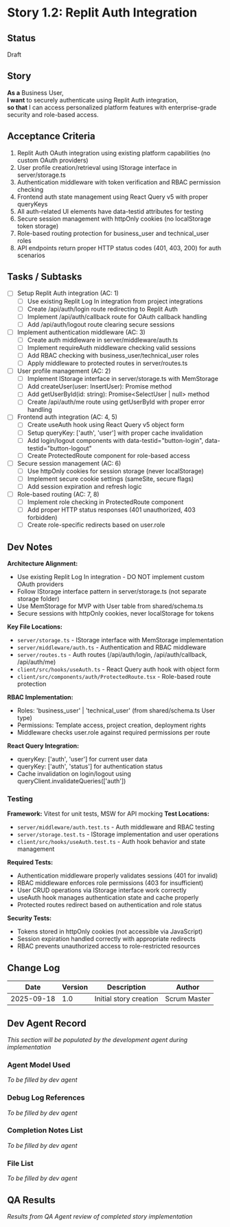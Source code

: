 # Story 1.2: Replit Auth Integration

## Status
Draft

## Story
**As a** Business User,  
**I want** to securely authenticate using Replit Auth integration,  
**so that** I can access personalized platform features with enterprise-grade security and role-based access.

## Acceptance Criteria
1. Replit Auth OAuth integration using existing platform capabilities (no custom OAuth providers)
2. User profile creation/retrieval using IStorage interface in server/storage.ts
3. Authentication middleware with token verification and RBAC permission checking
4. Frontend auth state management using React Query v5 with proper queryKeys
5. All auth-related UI elements have data-testid attributes for testing
6. Secure session management with httpOnly cookies (no localStorage token storage)
7. Role-based routing protection for business_user and technical_user roles
8. API endpoints return proper HTTP status codes (401, 403, 200) for auth scenarios

## Tasks / Subtasks
- [ ] Setup Replit Auth integration (AC: 1)
  - [ ] Use existing Replit Log In integration from project integrations
  - [ ] Create /api/auth/login route redirecting to Replit Auth
  - [ ] Implement /api/auth/callback route for OAuth callback handling
  - [ ] Add /api/auth/logout route clearing secure sessions
- [ ] Implement authentication middleware (AC: 3)
  - [ ] Create auth middleware in server/middleware/auth.ts
  - [ ] Implement requireAuth middleware checking valid sessions
  - [ ] Add RBAC checking with business_user/technical_user roles
  - [ ] Apply middleware to protected routes in server/routes.ts
- [ ] User profile management (AC: 2)
  - [ ] Implement IStorage interface in server/storage.ts with MemStorage
  - [ ] Add createUser(user: InsertUser): Promise<SelectUser> method
  - [ ] Add getUserById(id: string): Promise<SelectUser | null> method
  - [ ] Create /api/auth/me route using getUserById with proper error handling
- [ ] Frontend auth integration (AC: 4, 5)
  - [ ] Create useAuth hook using React Query v5 object form
  - [ ] Setup queryKey: ['auth', 'user'] with proper cache invalidation
  - [ ] Add login/logout components with data-testid="button-login", data-testid="button-logout"
  - [ ] Create ProtectedRoute component for role-based access
- [ ] Secure session management (AC: 6)
  - [ ] Use httpOnly cookies for session storage (never localStorage)
  - [ ] Implement secure cookie settings (sameSite, secure flags)
  - [ ] Add session expiration and refresh logic
- [ ] Role-based routing (AC: 7, 8)
  - [ ] Implement role checking in ProtectedRoute component
  - [ ] Add proper HTTP status responses (401 unauthorized, 403 forbidden)
  - [ ] Create role-specific redirects based on user.role

## Dev Notes
**Architecture Alignment:**
- Use existing Replit Log In integration - DO NOT implement custom OAuth providers
- Follow IStorage interface pattern in server/storage.ts (not separate storage folder)
- Use MemStorage for MVP with User table from shared/schema.ts
- Secure sessions with httpOnly cookies, never localStorage for tokens

**Key File Locations:**
- `server/storage.ts` - IStorage interface with MemStorage implementation
- `server/middleware/auth.ts` - Authentication and RBAC middleware
- `server/routes.ts` - Auth routes (/api/auth/login, /api/auth/callback, /api/auth/me)
- `client/src/hooks/useAuth.ts` - React Query auth hook with object form
- `client/src/components/auth/ProtectedRoute.tsx` - Role-based route protection

**RBAC Implementation:**
- Roles: 'business_user' | 'technical_user' (from shared/schema.ts User type)
- Permissions: Template access, project creation, deployment rights
- Middleware checks user.role against required permissions per route

**React Query Integration:**
- queryKey: ['auth', 'user'] for current user data
- queryKey: ['auth', 'status'] for authentication status
- Cache invalidation on login/logout using queryClient.invalidateQueries(['auth'])

### Testing
**Framework:** Vitest for unit tests, MSW for API mocking
**Test Locations:**
- `server/middleware/auth.test.ts` - Auth middleware and RBAC testing
- `server/storage.test.ts` - IStorage implementation and user operations
- `client/src/hooks/useAuth.test.ts` - Auth hook behavior and state management

**Required Tests:**
- Authentication middleware properly validates sessions (401 for invalid)
- RBAC middleware enforces role permissions (403 for insufficient)
- User CRUD operations via IStorage interface work correctly
- useAuth hook manages authentication state and cache properly
- Protected routes redirect based on authentication and role status

**Security Tests:**
- Tokens stored in httpOnly cookies (not accessible via JavaScript)
- Session expiration handled correctly with appropriate redirects
- RBAC prevents unauthorized access to role-restricted resources

## Change Log
| Date | Version | Description | Author |
|------|---------|-------------|---------|
| 2025-09-18 | 1.0 | Initial story creation | Scrum Master |

## Dev Agent Record
*This section will be populated by the development agent during implementation*

### Agent Model Used
*To be filled by dev agent*

### Debug Log References
*To be filled by dev agent*

### Completion Notes List
*To be filled by dev agent*

### File List
*To be filled by dev agent*

## QA Results
*Results from QA Agent review of completed story implementation*